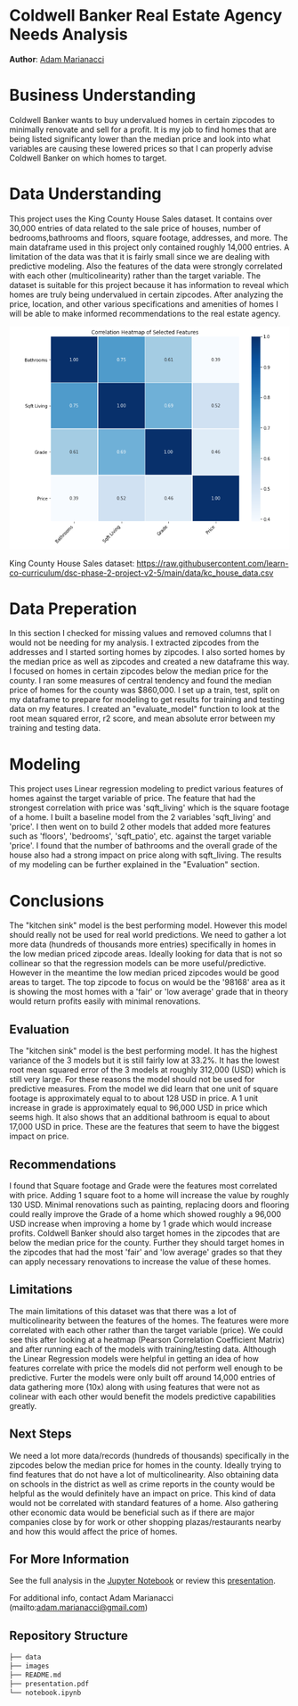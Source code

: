 # Coldwell Banker Real Estate Agency Needs Analysis

**Author**: [Adam Marianacci](mailto:adam.marianacci@gmail.com)
 

# Business Understanding

Coldwell Banker wants to buy undervalued homes in certain zipcodes to minimally renovate and sell for a profit. It is my job to find homes that are being listed significanty lower than the median price and look into what variables are causing these lowered prices so that I can properly advise Coldwell Banker on which homes to target. 

# Data Understanding

This project uses the King County House Sales dataset. It contains over 30,000 entries of data related to the sale price of houses, number of bedrooms,bathrooms and floors, square footage, addresses, and more. The main dataframe used in this project only contained roughly 14,000 entries. A limitation of the data was that it is fairly small since we are dealing with predictive modeling. Also the features of the data were strongly correlated with each other (multicolinearity) rather than the target variable. The dataset is suitable for this project because it has information to reveal which homes are truly being undervalued in certain zipcodes. After analyzing the price, location, and other various specifications and amenities of homes I will be able to make informed recommendations to the real estate agency.

![Heatmap](images/Heatmap.png)

King County House Sales dataset: https://raw.githubusercontent.com/learn-co-curriculum/dsc-phase-2-project-v2-5/main/data/kc_house_data.csv

# Data Preperation

In this section I checked for missing values and removed columns that I would not be needing for my analysis. I extracted zipcodes from the addresses and I started sorting homes by zipcodes. I also sorted homes by the median price as well as zipcodes and created a new dataframe this way. I focused on homes in certain zipcodes below the median price for the county. I ran some measures of central tendency and found the median price of homes for the county was $860,000. I set up a train, test, split on my dataframe to prepare for modeling to get results for training and testing data on my features. I created an "evaluate_model" function to look at the root mean squared error, r2 score, and mean absolute error between my training and testing data.


# Modeling

This project uses Linear regression modeling to predict various features of homes against the target variable of price. The feature that had the strongest correlation with price was 'sqft_living' which is the square footage of a home. I built a baseline model from the 2 variables 'sqft_living' and 'price'. I then went on to build 2 other models that added more features such as 'floors', 'bedrooms', 'sqft_patio', etc. against the target variable 'price'. I found that the number of bathrooms and the overall grade of the house also had a strong impact on price along with sqft_living. The results of my modeling can be further explained in the "Evaluation" section.


# Conclusions

The "kitchen sink" model is the best performing model. However this model should really not be used for real world predictions. We need to gather a lot more data (hundreds of thousands more entries) specifically in homes in the low median priced zipcode areas. Ideally looking for data that is not so collinear so that the regression models can be more useful/predictive. However in the meantime the low median priced zipcodes would be good areas to target. The top zipcode to focus on would be the '98168' area as it is showing the most homes with a 'fair' or 'low average' grade that in theory would return profits easily with minimal renovations.

## Evaluation

The "kitchen sink" model is the best performing model. It has the highest variance of the 3 models but it is still fairly low at 33.2%. It has the lowest root mean squared error of the 3 models at roughly 312,000 (USD) which is still very large. For these reasons the model should not be used for predictive measures. From the model we did learn that one unit of square footage is approximately equal to to about 128 USD in price. A 1 unit increase in grade is approximately equal to 96,000 USD in price which seems high. It also shows that an additional bathroom is equal to about 17,000 USD in price. These are the features that seem to have the biggest impact on price.

## Recommendations

I found that Square footage and Grade were the features most correlated with price. Adding 1 square foot to a home will increase the value by roughly 130 USD. Minimal renovations such as painting, replacing doors and flooring could really improve the Grade of a home which showed roughly a 96,000 USD increase when improving a home by 1 grade which would increase profits. Coldwell Banker should also target homes in the zipcodes that are below the median price for the county. Further they should target homes in the zipcodes that had the most 'fair' and 'low average' grades so that they can apply necessary renovations to increase the value of these homes.

## Limitations

The main limitations of this dataset was that there was a lot of multicolinearity between the features of the homes. The features were more correlated with each other rather than the target variable (price). We could see this after looking at a heatmap (Pearson Correlation Coefficient Matrix) and after running each of the models with training/testing data. Although the Linear Regression models were helpful in getting an idea of how features correlate with price the models did not perform well enough to be predictive. Furter the models were only built off around 14,000 entries of data gathering more (10x) along with using features that were not as colinear with each other would benefit the models predictive capabilities greatly.

## Next Steps

We need a lot more data/records (hundreds of thousands) specifically in the zipcodes below the median price for homes in the county. Ideally trying to find features that do not have a lot of multicolinearity. Also obtaining data on schools in the district as well as crime reports in the county would be helpful as the would definitely have an impact on price. This kind of data would not be correlated with standard features of a home. Also gathering other economic data would be beneficial such as if there are major companies close by for work or other shopping plazas/restaurants nearby and how this would affect the price of homes. 


## For More Information

See the full analysis in the [Jupyter Notebook](https://github.com/adammarianacci/Real_Estate_Analysis/blob/master/notebook.ipynb) or review this [presentation](https://github.com/adammarianacci/Real_Estate_Analysis/blob/master/presentation.pdf).

For additional info, contact Adam Marianacci (mailto:adam.marianacci@gmail.com)


## Repository Structure

```
├── data
├── images
├── README.md
├── presentation.pdf
└── notebook.ipynb
```
